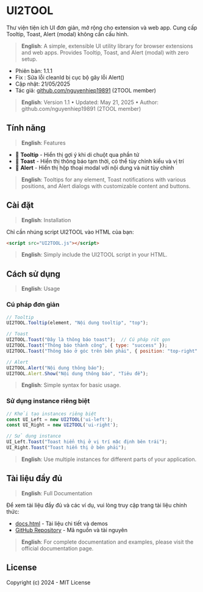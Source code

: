 # UI2TOOL

Thư viện tiện ích UI đơn giản, mở rộng cho extension và web app. Cung cấp Tooltip, Toast, Alert (modal) không cần cấu hình.

> **English**: A simple, extensible UI utility library for browser extensions and web apps. Provides Tooltip, Toast, and Alert (modal) with zero setup.

- Phiên bản: 1.1.1
- Fix : Sửa lỗi cleanId bị cục bộ gây lỗi Alert()
- Cập nhật: 21/05/2025
- Tác giả: [github.com/nguyenhiep19891](https://github.com/nguyenhiep19891) (2TOOL member)

> **English**: Version 1.1 • Updated: May 21, 2025 • Author: github.com/nguyenhiep19891 (2TOOL member)

## Tính năng

> **English**: Features

- 🔹 **Tooltip** - Hiển thị gợi ý khi di chuột qua phần tử
- 🔹 **Toast** - Hiển thị thông báo tạm thời, có thể tùy chỉnh kiểu và vị trí
- 🔹 **Alert** - Hiển thị hộp thoại modal với nội dung và nút tùy chỉnh

> **English**: Tooltips for any element, Toast notifications with various positions, and Alert dialogs with customizable content and buttons.

## Cài đặt

> **English**: Installation

Chỉ cần nhúng script UI2TOOL vào HTML của bạn:

```html
<script src="UI2TOOL.js"></script>
```

> **English**: Simply include the UI2TOOL script in your HTML.

## Cách sử dụng

> **English**: Usage

### Cú pháp đơn giản

```javascript
// Tooltip
UI2TOOL.Tooltip(element, "Nội dung tooltip", "top");

// Toast
UI2TOOL.Toast("Đây là thông báo toast");  // Cú pháp rút gọn
UI2TOOL.Toast("Thông báo thành công", { type: "success" });
UI2TOOL.Toast("Thông báo ở góc trên bên phải", { position: "top-right" });

// Alert
UI2TOOL.Alert("Nội dung thông báo");
UI2TOOL.Alert.Show("Nội dung thông báo", "Tiêu đề");
```

> **English**: Simple syntax for basic usage.

### Sử dụng instance riêng biệt

```javascript
// Khởi tạo instances riêng biệt
const UI_Left = new UI2TOOL('ui-left');
const UI_Right = new UI2TOOL('ui-right');

// Sử dụng instance
UI_Left.Toast("Toast hiển thị ở vị trí mặc định bên trái");
UI_Right.Toast("Toast hiển thị ở bên phải");
```

> **English**: Use multiple instances for different parts of your application.

## Tài liệu đầy đủ

> **English**: Full Documentation

Để xem tài liệu đầy đủ và các ví dụ, vui lòng truy cập trang tài liệu chính thức:

- [docs.html](https://nguyenhiep19891.github.io/UI2TOOL/docs.html) - Tài liệu chi tiết và demos
- [GitHub Repository](https://github.com/nguyenhiep19891/UI2TOOL) - Mã nguồn và tài nguyên

> **English**: For complete documentation and examples, please visit the official documentation page.

## License

Copyright (c) 2024 - MIT License
